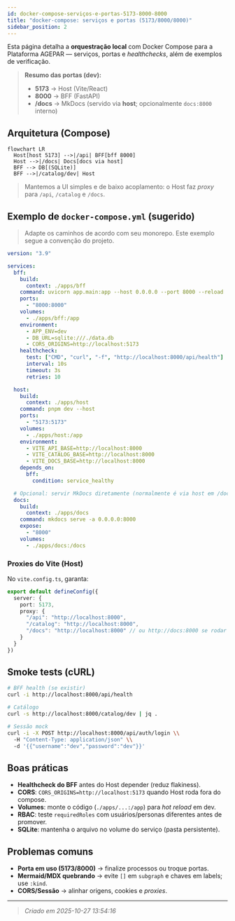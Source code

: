 ```yaml
---
id: docker-compose-serviços-e-portas-5173-8000-8000
title: "docker-compose: serviços e portas (5173/8000/8000)"
sidebar_position: 2
---
```


Esta página detalha a **orquestração local** com Docker Compose para a Plataforma AGEPAR — serviços, portas e _healthchecks_, além de exemplos de verificação.

> **Resumo das portas (dev):**
> - **5173** → Host (Vite/React)
> - **8000** → BFF (FastAPI)
> - **/docs** → MkDocs (servido via **host**; opcionalmente `docs:8000` interno)

## Arquitetura (Compose)

```mermaid
flowchart LR
  Host[host 5173] -->|/api| BFF[bff 8000]
  Host -->|/docs| Docs[docs via host]
  BFF --> DB[(SQLite)]
  BFF -->|/catalog/dev| Host
```

> Mantemos a UI simples e de baixo acoplamento: o Host faz _proxy_ para `/api`, `/catalog` e `/docs`.

## Exemplo de `docker-compose.yml` (sugerido)

> Adapte os caminhos de acordo com seu monorepo. Este exemplo segue a convenção do projeto.

```yaml
version: "3.9"

services:
  bff:
    build:
      context: ./apps/bff
    command: uvicorn app.main:app --host 0.0.0.0 --port 8000 --reload
    ports:
      - "8000:8000"
    volumes:
      - ./apps/bff:/app
    environment:
      - APP_ENV=dev
      - DB_URL=sqlite:///./data.db
      - CORS_ORIGINS=http://localhost:5173
    healthcheck:
      test: ["CMD", "curl", "-f", "http://localhost:8000/api/health"]
      interval: 10s
      timeout: 3s
      retries: 10

  host:
    build:
      context: ./apps/host
    command: pnpm dev --host
    ports:
      - "5173:5173"
    volumes:
      - ./apps/host:/app
    environment:
      - VITE_API_BASE=http://localhost:8000
      - VITE_CATALOG_BASE=http://localhost:8000
      - VITE_DOCS_BASE=http://localhost:8000
    depends_on:
      bff:
        condition: service_healthy

  # Opcional: servir MkDocs diretamente (normalmente é via host em /docs)
  docs:
    build:
      context: ./apps/docs
    command: mkdocs serve -a 0.0.0.0:8000
    expose:
      - "8000"
    volumes:
      - ./apps/docs:/docs
```

### Proxies do Vite (Host)

No `vite.config.ts`, garanta:

```ts
export default defineConfig({
  server: {
    port: 5173,
    proxy: {
      "/api": "http://localhost:8000",
      "/catalog": "http://localhost:8000",
      "/docs": "http://localhost:8000" // ou http://docs:8000 se rodar o serviço docs
    }
  }
})
```

## Smoke tests (cURL)

```bash
# BFF health (se existir)
curl -i http://localhost:8000/api/health

# Catálogo
curl -s http://localhost:8000/catalog/dev | jq .

# Sessão mock
curl -i -X POST http://localhost:8000/api/auth/login \\
  -H "Content-Type: application/json" \\
  -d '{{"username":"dev","password":"dev"}}'
```

## Boas práticas

- **Healthcheck do BFF** antes do Host depender (reduz flakiness).
- **CORS**: `CORS_ORIGINS=http://localhost:5173` quando Host roda fora do compose.
- **Volumes**: monte o código (`./apps/...:/app`) para _hot reload_ em dev.
- **RBAC**: teste `requiredRoles` com usuários/personas diferentes antes de promover.
- **SQLite**: mantenha o arquivo no volume do serviço (pasta persistente).

## Problemas comuns

- **Porta em uso (5173/8000)** → finalize processos ou troque portas.
- **Mermaid/MDX quebrando** → evite `[]` em `subgraph` e chaves em labels; use `:kind`.
- **CORS/Sessão** → alinhar origens, cookies e _proxies_.

---

> _Criado em 2025-10-27 13:54:16_